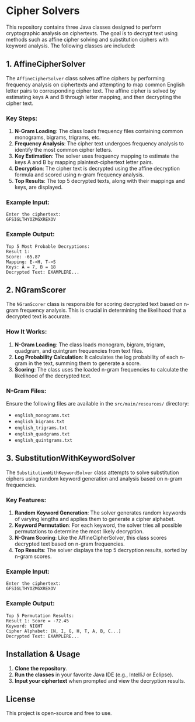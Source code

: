 
# Cipher Solvers

This repository contains three Java classes designed to perform cryptographic analysis on ciphertexts. The goal is to decrypt text using methods such as affine cipher solving and substitution ciphers with keyword analysis. The following classes are included:

## 1. AffineCipherSolver

The `AffineCipherSolver` class solves affine ciphers by performing frequency analysis on ciphertexts and attempting to map common English letter pairs to corresponding cipher text. The affine cipher is solved by estimating keys A and B through letter mapping, and then decrypting the cipher text.

### Key Steps:
1. **N-Gram Loading**: The class loads frequency files containing common monograms, bigrams, trigrams, etc.
2. **Frequency Analysis**: The cipher text undergoes frequency analysis to identify the most common cipher letters.
3. **Key Estimation**: The solver uses frequency mapping to estimate the keys A and B by mapping plaintext-ciphertext letter pairs.
4. **Decryption**: The cipher text is decrypted using the affine decryption formula and scored using n-gram frequency analysis.
5. **Top Results**: The top 5 decrypted texts, along with their mappings and keys, are displayed.

### Example Input:
```plaintext
Enter the ciphertext:
GFSIGLTHYOZMGXREXOV
```

### Example Output:
```plaintext
Top 5 Most Probable Decryptions:
Result 1:
Score: -65.87
Mapping: E->H, T->S
Keys: A = 7, B = 18
Decrypted Text: EXAMPLERE...
```

## 2. NGramScorer

The `NGramScorer` class is responsible for scoring decrypted text based on n-gram frequency analysis. This is crucial in determining the likelihood that a decrypted text is accurate.

### How It Works:
1. **N-Gram Loading**: The class loads monogram, bigram, trigram, quadgram, and quintgram frequencies from text files.
2. **Log Probability Calculation**: It calculates the log probability of each n-gram in the text, summing them to generate a score.
3. **Scoring**: The class uses the loaded n-gram frequencies to calculate the likelihood of the decrypted text.

### N-Gram Files:
Ensure the following files are available in the `src/main/resources/` directory:
- `english_monograms.txt`
- `english_bigrams.txt`
- `english_trigrams.txt`
- `english_quadgrams.txt`
- `english_quintgrams.txt`

## 3. SubstitutionWithKeywordSolver

The `SubstitutionWithKeywordSolver` class attempts to solve substitution ciphers using random keyword generation and analysis based on n-gram frequencies.

### Key Features:
1. **Random Keyword Generation**: The solver generates random keywords of varying lengths and applies them to generate a cipher alphabet.
2. **Keyword Permutation**: For each keyword, the solver tries all possible permutations to determine the most likely decryption.
3. **N-Gram Scoring**: Like the AffineCipherSolver, this class scores decrypted text based on n-gram frequencies.
4. **Top Results**: The solver displays the top 5 decryption results, sorted by n-gram scores.

### Example Input:
```plaintext
Enter the ciphertext:
GFSIGLTHYOZMGXREXOV
```

### Example Output:
```plaintext
Top 5 Permutation Results:
Result 1: Score = -72.45
Keyword: NIGHT
Cipher Alphabet: [N, I, G, H, T, A, B, C...]
Decrypted Text: EXAMPLERE...
```

## Installation & Usage

1. **Clone the repository**.
2. **Run the classes** in your favorite Java IDE (e.g., IntelliJ or Eclipse).
3. **Input your ciphertext** when prompted and view the decryption results.

## License
This project is open-source and free to use.

